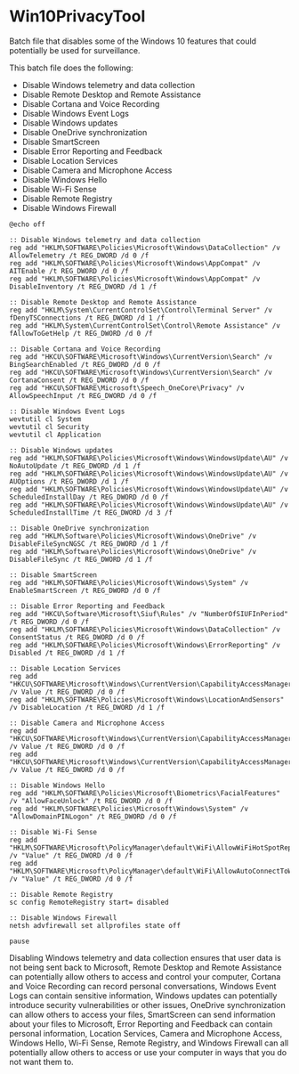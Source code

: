 # Win10PrivacyTool
Batch file that disables some of the Windows 10 features that could potentially be used for surveillance.

This batch file does the following:<br>
- Disable Windows telemetry and data collection
- Disable Remote Desktop and Remote Assistance
- Disable Cortana and Voice Recording
- Disable Windows Event Logs
- Disable Windows updates
- Disable OneDrive synchronization
- Disable SmartScreen
- Disable Error Reporting and Feedback
- Disable Location Services
- Disable Camera and Microphone Access
- Disable Windows Hello
- Disable Wi-Fi Sense
- Disable Remote Registry
- Disable Windows Firewall
```Batch
@echo off

:: Disable Windows telemetry and data collection
reg add "HKLM\SOFTWARE\Policies\Microsoft\Windows\DataCollection" /v AllowTelemetry /t REG_DWORD /d 0 /f
reg add "HKLM\SOFTWARE\Policies\Microsoft\Windows\AppCompat" /v AITEnable /t REG_DWORD /d 0 /f
reg add "HKLM\SOFTWARE\Policies\Microsoft\Windows\AppCompat" /v DisableInventory /t REG_DWORD /d 1 /f

:: Disable Remote Desktop and Remote Assistance
reg add "HKLM\System\CurrentControlSet\Control\Terminal Server" /v fDenyTSConnections /t REG_DWORD /d 1 /f
reg add "HKLM\System\CurrentControlSet\Control\Remote Assistance" /v fAllowToGetHelp /t REG_DWORD /d 0 /f

:: Disable Cortana and Voice Recording
reg add "HKCU\SOFTWARE\Microsoft\Windows\CurrentVersion\Search" /v BingSearchEnabled /t REG_DWORD /d 0 /f
reg add "HKCU\SOFTWARE\Microsoft\Windows\CurrentVersion\Search" /v CortanaConsent /t REG_DWORD /d 0 /f
reg add "HKCU\SOFTWARE\Microsoft\Speech_OneCore\Privacy" /v AllowSpeechInput /t REG_DWORD /d 0 /f

:: Disable Windows Event Logs
wevtutil cl System
wevtutil cl Security
wevtutil cl Application

:: Disable Windows updates
reg add "HKLM\SOFTWARE\Policies\Microsoft\Windows\WindowsUpdate\AU" /v NoAutoUpdate /t REG_DWORD /d 1 /f
reg add "HKLM\SOFTWARE\Policies\Microsoft\Windows\WindowsUpdate\AU" /v AUOptions /t REG_DWORD /d 1 /f
reg add "HKLM\SOFTWARE\Policies\Microsoft\Windows\WindowsUpdate\AU" /v ScheduledInstallDay /t REG_DWORD /d 0 /f
reg add "HKLM\SOFTWARE\Policies\Microsoft\Windows\WindowsUpdate\AU" /v ScheduledInstallTime /t REG_DWORD /d 3 /f

:: Disable OneDrive synchronization
reg add "HKLM\Software\Policies\Microsoft\Windows\OneDrive" /v DisableFileSyncNGSC /t REG_DWORD /d 1 /f
reg add "HKLM\Software\Policies\Microsoft\Windows\OneDrive" /v DisableFileSync /t REG_DWORD /d 1 /f

:: Disable SmartScreen
reg add "HKLM\SOFTWARE\Policies\Microsoft\Windows\System" /v EnableSmartScreen /t REG_DWORD /d 0 /f

:: Disable Error Reporting and Feedback
reg add "HKCU\Software\Microsoft\Siuf\Rules" /v "NumberOfSIUFInPeriod" /t REG_DWORD /d 0 /f
reg add "HKLM\SOFTWARE\Policies\Microsoft\Windows\DataCollection" /v ConsentStatus /t REG_DWORD /d 0 /f
reg add "HKLM\SOFTWARE\Policies\Microsoft\Windows\ErrorReporting" /v Disabled /t REG_DWORD /d 1 /f

:: Disable Location Services
reg add "HKCU\SOFTWARE\Microsoft\Windows\CurrentVersion\CapabilityAccessManager\ConsentStore\location" /v Value /t REG_DWORD /d 0 /f
reg add "HKLM\SOFTWARE\Policies\Microsoft\Windows\LocationAndSensors" /v DisableLocation /t REG_DWORD /d 1 /f

:: Disable Camera and Microphone Access
reg add "HKCU\SOFTWARE\Microsoft\Windows\CurrentVersion\CapabilityAccessManager\ConsentStore\webcam" /v Value /t REG_DWORD /d 0 /f
reg add "HKCU\SOFTWARE\Microsoft\Windows\CurrentVersion\CapabilityAccessManager\ConsentStore\microphone" /v Value /t REG_DWORD /d 0 /f

:: Disable Windows Hello
reg add "HKLM\SOFTWARE\Policies\Microsoft\Biometrics\FacialFeatures" /v "AllowFaceUnlock" /t REG_DWORD /d 0 /f
reg add "HKLM\SOFTWARE\Policies\Microsoft\Windows\System" /v "AllowDomainPINLogon" /t REG_DWORD /d 0 /f

:: Disable Wi-Fi Sense
reg add "HKLM\SOFTWARE\Microsoft\PolicyManager\default\WiFi\AllowWiFiHotSpotReporting" /v "Value" /t REG_DWORD /d 0 /f
reg add "HKLM\SOFTWARE\Microsoft\PolicyManager\default\WiFi\AllowAutoConnectToWiFiSenseHotspots" /v "Value" /t REG_DWORD /d 0 /f

:: Disable Remote Registry
sc config RemoteRegistry start= disabled

:: Disable Windows Firewall
netsh advfirewall set allprofiles state off

pause
```
Disabling Windows telemetry and data collection ensures that user data is not being sent back to Microsoft, Remote Desktop and Remote Assistance can potentially allow others to access and control your computer, Cortana and Voice Recording can record personal conversations, Windows Event Logs can contain sensitive information, Windows updates can potentially introduce security vulnerabilities or other issues, OneDrive synchronization can allow others to access your files, SmartScreen can send information about your files to Microsoft, Error Reporting and Feedback can contain personal information, Location Services, Camera and Microphone Access, Windows Hello, Wi-Fi Sense, Remote Registry, and Windows Firewall can all potentially allow others to access or use your computer in ways that you do not want them to.

